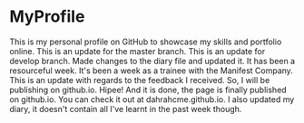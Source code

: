 # MyProfile
This is my personal profile on GitHub to showcase my skills and portfolio online.
This is an update for the master branch.
This is an update for develop branch.
Made changes to the diary file and updated it.
It has been a resourceful week.
It's been a week as a trainee with the Manifest Company.
This is an update with regards to the feedback I received.
So, I will be publishing on github.io.
Hipee! And it is done, the page is finally published on github.io.
You can check it out at dahrahcme.github.io.
I also updated my diary, it doesn't contain all I've learnt in the past week though.

